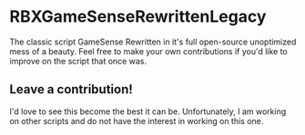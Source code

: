 # RBXGameSenseRewrittenLegacy
The classic script GameSense Rewritten in it's full open-source unoptimized mess of a beauty. Feel free to make your own contributions if you'd like to improve on the script that once was.

## Leave a contribution!
I'd love to see this become the best it can be. Unfortunately, I am working on other scripts and do not have the interest in working on this one.
